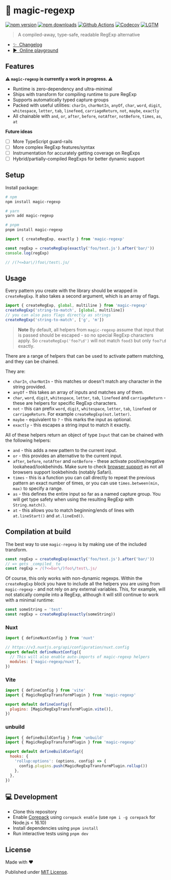 # 🦄 magic-regexp

[![npm version][npm-version-src]][npm-version-href]
[![npm downloads][npm-downloads-src]][npm-downloads-href]
[![Github Actions][github-actions-src]][github-actions-href]
[![Codecov][codecov-src]][codecov-href]
[![LGTM][lgtm-src]][lgtm-href]

> A compiled-away, type-safe, readable RegExp alternative

- [✨ &nbsp;Changelog](https://github.com/danielroe/magic-regexp/blob/main/CHANGELOG.md)
- [▶️ &nbsp;Online playground](https://stackblitz.com/github/danielroe/magic-regexp/tree/main/playground)

## Features

**⚠️ `magic-regexp` is currently a work in progress. ⚠️**

- Runtime is zero-dependency and ultra-minimal
- Ships with transform for compiling runtime to pure RegExp
- Supports automatically typed capture groups
- Packed with useful utilities: `charIn`, `charNotIn`, `anyOf`, `char`, `word`, `digit`, `whitespace`, `letter`, `tab`, `linefeed`, `carriageReturn`, `not`, `maybe`, `exactly`
- All chainable with `and`, `or`, `after`, `before`, `notAfter`, `notBefore`, `times`, `as`, `at`

**Future ideas**

- [ ] More TypeScript guard-rails
- [ ] More complex RegExp features/syntax
- [ ] Instrumentation for accurately getting coverage on RegExps
- [ ] Hybrid/partially-compiled RegExps for better dynamic support

## Setup

Install package:

```sh
# npm
npm install magic-regexp

# yarn
yarn add magic-regexp

# pnpm
pnpm install magic-regexp
```

```js
import { createRegExp, exactly } from 'magic-regexp'

const regExp = createRegExp(exactly('foo/test.js').after('bar/'))
console.log(regExp)

// /(?<=bar\/)foo\/test\.js/
```

## Usage

Every pattern you create with the library should be wrapped in `createRegExp`. It also takes a second argument, which is an array of flags.

```js
import { createRegExp, global, multiline } from 'magic-regexp'
createRegExp('string-to-match', [global, multiline])
// you can also pass flags directly as strings
createRegExp('string-to-match', ['g', 'm'])
```

> **Note**
> By default, all helpers from `magic-regexp` assume that input that is passed should be escaped - so no special RegExp characters apply. So `createRegExp('foo?\d')` will not match `food3` but only `foo?\d` exactly.

There are a range of helpers that can be used to activate pattern matching, and they can be chained.

They are:

- `charIn`, `charNotIn` - this matches or doesn't match any character in the string provided.
- `anyOf` - this takes an array of inputs and matches any of them.
- `char`, `word`, `digit`, `whitespace`, `letter`, `tab`, `linefeed` and `carriageReturn` - these are helpers for specific RegExp characters.
- `not` - this can prefix `word`, `digit`, `whitespace`, `letter`, `tab`, `linefeed` or `carriageReturn`. For example `createRegExp(not.letter)`.
- `maybe` - equivalent to `?` - this marks the input as optional.
- `exactly` - this escapes a string input to match it exactly.

All of these helpers return an object of type `Input` that can be chained with the following helpers:

- `and` - this adds a new pattern to the current input.
- `or` - this provides an alternative to the current input.
- `after`, `before`, `notAfter` and `notBefore` - these activate positive/negative lookahead/lookbehinds. Make sure to check [browser support](https://developer.mozilla.org/en-US/docs/Web/JavaScript/Reference/Global_Objects/RegExp#browser_compatibility) as not all browsers support lookbehinds (notably Safari).
- `times` - this is a function you can call directly to repeat the previous pattern an exact number of times, or you can use `times.between(min, max)` to specify a range.
- `as` - this defines the entire input so far as a named capture group. You will get type safety when using the resulting RegExp with `String.match()`.
- `at` - this allows you to match beginning/ends of lines with `at.lineStart()` and `at.lineEnd()`.

## Compilation at build

The best way to use `magic-regexp` is by making use of the included transform.

```js
const regExp = createRegExp(exactly('foo/test.js').after('bar/'))
// => gets _compiled_ to
const regExp = /(?<=bar\/)foo\/test\.js/
```

Of course, this only works with non-dynamic regexps. Within the `createRegExp` block you have to include all the helpers you are using from `magic-regexp` - and not rely on any external variables. This, for example, will not statically compile into a RegExp, although it will still continue to work with a minimal runtime:

```js
const someString = 'test'
const regExp = createRegExp(exactly(someString))
```

### Nuxt

```js
import { defineNuxtConfig } from 'nuxt'

// https://v3.nuxtjs.org/api/configuration/nuxt.config
export default defineNuxtConfig({
  // This will also enable auto-imports of magic-regexp helpers
  modules: ['magic-regexp/nuxt'],
})
```

### Vite

```js
import { defineConfig } from 'vite'
import { MagicRegExpTransformPlugin } from 'magic-regexp'

export default defineConfig({
  plugins: [MagicRegExpTransformPlugin.vite()],
})
```

### unbuild

```js
import { defineBuildConfig } from 'unbuild'
import { MagicRegExpTransformPlugin } from 'magic-regexp'

export default defineBuildConfig({
  hooks: {
    'rollup:options': (options, config) => {
      config.plugins.push(MagicRegExpTransformPlugin.rollup())
    },
  },
})
```

## 💻 Development

- Clone this repository
- Enable [Corepack](https://github.com/nodejs/corepack) using `corepack enable` (use `npm i -g corepack` for Node.js < 16.10)
- Install dependencies using `pnpm install`
- Run interactive tests using `pnpm dev`

## License

Made with ❤️

Published under [MIT License](./LICENCE).

<!-- Badges -->

[npm-version-src]: https://img.shields.io/npm/v/magic-regexp?style=flat-square
[npm-version-href]: https://npmjs.com/package/magic-regexp
[npm-downloads-src]: https://img.shields.io/npm/dm/magic-regexp?style=flat-square
[npm-downloads-href]: https://npmjs.com/package/magic-regexp
[github-actions-src]: https://img.shields.io/github/workflow/status/danielroe/magic-regexp/ci/main?style=flat-square
[github-actions-href]: https://github.com/danielroe/magic-regexp/actions?query=workflow%3Aci
[codecov-src]: https://img.shields.io/codecov/c/gh/danielroe/magic-regexp/main?style=flat-square
[codecov-href]: https://codecov.io/gh/danielroe/magic-regexp
[lgtm-src]: https://img.shields.io/lgtm/grade/javascript/github/danielroe/vue-bind-once?style=flat-square
[lgtm-href]: https://lgtm.com/projects/g/danielroe/magic-regexp
